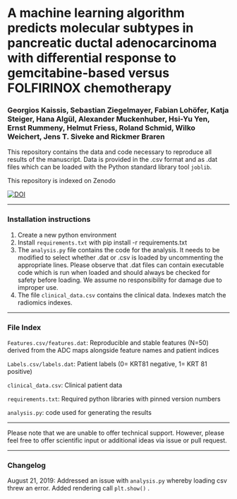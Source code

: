 # A machine learning algorithm predicts molecular subtypes in pancreatic ductal adenocarcinoma with differential response to gemcitabine-based versus FOLFIRINOX chemotherapy

### Georgios Kaissis, Sebastian Ziegelmayer, Fabian Lohöfer, Katja Steiger, Hana Algül, Alexander Muckenhuber, Hsi-Yu Yen, Ernst Rummeny, Helmut Friess, Roland Schmid, Wilko Weichert, Jens T. Siveke and Rickmer Braren

This repository contains the data and code necessary to reproduce all results of the manuscript. Data is provided in the .csv format and as .dat files which can be loaded with the Python standard library tool ```joblib```.

This repository is indexed on Zenodo 

[![DOI](https://zenodo.org/badge/188212363.svg)](https://zenodo.org/badge/latestdoi/188212363)

---
### Installation instructions

1. Create a new python environment
2. Install ```requirements.txt``` with pip install -r requirements.txt
3. The ```analysis.py``` file contains the code for the analysis. It needs to be modified to select whether .dat or .csv is loaded by uncommenting the appropriate lines. Please observe that .dat files can contain executable code which is run when loaded and should always be checked for safety before loading. We assume no responsibility for damage due to improper use.
4. The file ```clinical_data.csv``` contains the clinical data. Indexes match the radiomics indexes.

---
### File Index

```Features.csv/features.dat```: Reproducible and stable features (N=50) derived from the ADC maps alongside feature names and patient indices

```Labels.csv/labels.dat```: Patient labels (0= KRT81 negative, 1= KRT 81 positive)

```clinical_data.csv```: Clinical patient data

```requirements.txt```: Required python libraries with pinned version numbers

```analysis.py```: code used for generating the results

---
Please note that we are unable to offer technical support. However, please feel free to offer scientific input or additional ideas via issue or pull request.

---

### Changelog

August 21, 2019: Addressed an issue with ```analysis.py``` whereby loading csv threw an error. Added rendering call ```plt.show()``` . 
